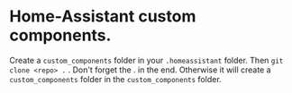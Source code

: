# Home-Assistant custom components.

Create a `custom_components` folder in your `.homeassistant` folder.
Then `git clone <repo> .` . Don't forget the . in the end. Otherwise it will create a `custom_components` folder in the `custom_components` folder.
